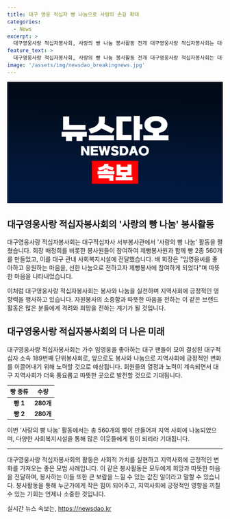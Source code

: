 ```yaml
---
title: 대구 영웅 적십자 빵 나눔으로 사랑의 손길 확대
categories:
  - News
excerpt: >
  대구영웅사랑 적십자봉사회, 사랑의 빵 나눔 봉사활동 전개 대구영웅사랑 적십자봉사회는 대구 적십자사 서부봉사관에서 사랑의 빵 나눔 활동을 전개했다. 회장 배정희를 비롯한 봉사원과 제빵봉사원이 참여해 560개의 빵을 만들었고, 이를 대구 관내 사회복지시설에 전달했다. 배 회장은 임영웅씨를 좋아하고 응원하는 마음을, 선한 나눔으로 전하고자 제빵봉사에 참여하게 되었다고 전했다. 이 봉사회는 2022년 결성된 대구적십자 소속 189번째 단위봉사회로, 임영웅을 좋아하는 대구 팬들이 모여 선한 영향력을 실천하고 있다.
feature_text: >
  대구영웅사랑 적십자봉사회, 사랑의 빵 나눔 봉사활동 전개 대구영웅사랑 적십자봉사회는 대구 적십자사 서부봉사관에서 사랑의 빵 나눔 활동을 전개했다. 회장 배정희를 비롯한 봉사원과 제빵봉사원이 참여해 560개의 빵을 만들었고, 이를 대구 관내 사회복지시설에 전달했다. 배 회장은 임영웅씨를 좋아하고 응원하는 마음을, 선한 나눔으로 전하고자 제빵봉사에 참여하게 되었다고 전했다. 이 봉사회는 2022년 결성된 대구적십자 소속 189번째 단위봉사회로, 임영웅을 좋아하는 대구 팬들이 모여 선한 영향력을 실천하고 있다.
image: '/assets/img/newsdao_breakingnews.jpg'
---
```


<p><img src="/assets/img/newsdao_breakingnews.jpg" alt="cryptoinkorea 속보" /></p>

<h2 data-ke-size="size26">대구영웅사랑 적십자봉사회의 '사랑의 빵 나눔' 봉사활동</h2>

<p data-ke-size="size16">대구영웅사랑 적십자봉사회는 대구적십자사 서부봉사관에서 '사랑의 빵 나눔' 활동을 펼쳤습니다. 회장 배정희를 비롯한 봉사원들이 참여하여 제빵봉사원과 함께 빵 2종 560개를 만들었고, 이를 대구 관내 사회복지시설에 전달했습니다. 배 회장은 "임영웅씨를 좋아하고 응원하는 마음을, 선한 나눔으로 전하고자 제빵봉사에 참여하게 되었다"며 따뜻한 마음을 나타내었습니다.</p>

<p data-ke-size="size16">이처럼 대구영웅사랑 적십자봉사회는 봉사와 나눔을 실천하며 지역사회에 긍정적인 영향력을 행사하고 있습니다. 자원봉사의 소중함과 따뜻한 마음을 전하는 이 같은 브랜드 활동은 많은 분들에게 격려와 희망을 전하는 계기가 될 것입니다.</p>

<h2 data-ke-size="size26">대구영웅사랑 적십자봉사회의 더 나은 미래</h2>

<p data-ke-size="size16">대구영웅사랑 적십자봉사회는 가수 임영웅을 좋아하는 대구 팬들이 모여 결성된 대구적십자 소속 189번째 단위봉사회로, 앞으로도 봉사와 나눔으로 지역사회에 긍정적인 변화를 이끌어내기 위해 노력할 것으로 예상됩니다. 회원들의 열정과 노력이 계속되면서 대구 지역사회가 더욱 풍요롭고 따뜻한 곳으로 발전할 것으로 기대됩니다.</p>

<table>
    <thead>
        <tr>
            <th style="text-align: center;">빵 종류</th>
            <th style="text-align: center;">수량</th>
        </tr>
    </thead>
    <tbody>
        <tr>
            <td style="text-align: center;"><b>빵 1</b></td>
            <td style="text-align: center;"><b>280개</b></td>
        </tr>
        <tr>
            <td style="text-align: center;"><b>빵 2</b></td>
            <td style="text-align: center;"><b>280개</b></td>
        </tr> 
    </tbody>
</table>

<p data-ke-size="size16">이번 '사랑의 빵 나눔' 활동에서는 총 560개의 빵이 만들어져 지역 사회에 나눔되었으며, 다양한 사회복지시설을 통해 많은 이웃들에게 힘이 되리라 기대됩니다.</p>

<hr>

<p data-ke-size="size16">대구영웅사랑 적십자봉사회의 활동은 사회적 가치를 실현하고 지역사회에 긍정적인 변화를 가져오는 좋은 모범 사례입니다. 이 같은 봉사활동은 모두에게 희망과 따뜻한 마음을 전달하며, 봉사하는 이들 또한 큰 보람을 느낄 수 있는 값진 일이라고 말할 수 있습니다. 봉사활동을 통해 누군가에게 작은 힘이 되어주고, 지역사회에 긍정적인 영향을 끼칠 수 있는 기회는 언제나 소중한 것입니다.</p>
실시간 뉴스 속보는, <a href="https://newsdao.kr" rel="dofollow">https://newsdao.kr</a>


